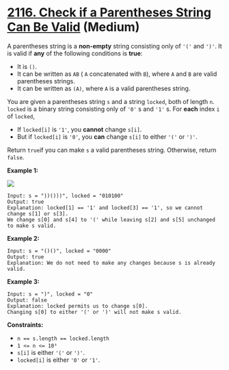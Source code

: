 # [2116. Check if a Parentheses String Can Be Valid][link] (Medium)

[link]: https://leetcode.com/problems/check-if-a-parentheses-string-can-be-valid/

A parentheses string is a **non-empty** string consisting only of `'('` and `')'`. It is valid if
**any** of the following conditions is **true**:

- It is `()`.
- It can be written as `AB` ( `A` concatenated with `B`), where `A` and `B` are valid parentheses
strings.
- It can be written as `(A)`, where `A` is a valid parentheses string.

You are given a parentheses string `s` and a string `locked`, both of length `n`. `locked` is a
binary string consisting only of `'0'` s and `'1'` s. For **each** index `i` of `locked`,

- If `locked[i]` is `'1'`, you **cannot** change `s[i]`.
- But if `locked[i]` is `'0'`, you **can** change `s[i]` to either `'('` or `')'`.

Return `true`if you can make `s` a valid parentheses string. Otherwise, return `false`.

**Example 1:**

![](https://assets.leetcode.com/uploads/2021/11/06/eg1.png)

```
Input: s = "))()))", locked = "010100"
Output: true
Explanation: locked[1] == '1' and locked[3] == '1', so we cannot change s[1] or s[3].
We change s[0] and s[4] to '(' while leaving s[2] and s[5] unchanged to make s valid.
```

**Example 2:**

```
Input: s = "()()", locked = "0000"
Output: true
Explanation: We do not need to make any changes because s is already valid.
```

**Example 3:**

```
Input: s = ")", locked = "0"
Output: false
Explanation: locked permits us to change s[0].
Changing s[0] to either '(' or ')' will not make s valid.
```

**Constraints:**

- `n == s.length == locked.length`
- `1 <= n <= 10⁵`
- `s[i]` is either `'('` or `')'`.
- `locked[i]` is either `'0'` or `'1'`.
